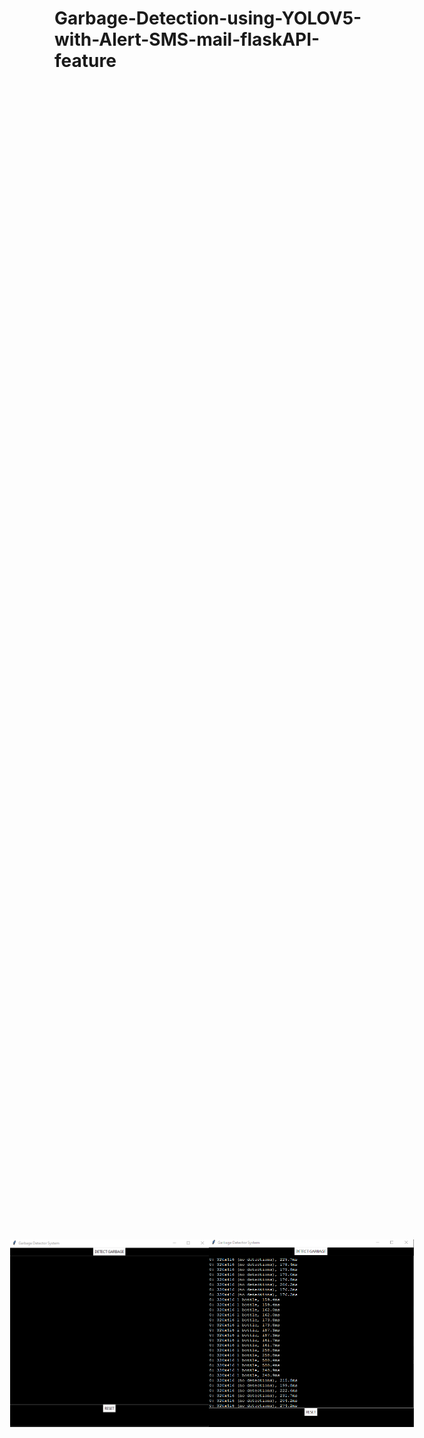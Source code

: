 # Garbage-Detection-using-YOLOV5-with-Alert-SMS-mail-flaskAPI-feature
<div style="display: flex; justify-content: center; align-items: center; height: 100vh;">
  <img src="img/1.png" alt="Description of the image" width="400" height="300">
  <img src="img/2.png" alt="Description of the image" width="400" height="300">
</div>
<div align="center">
  <img src="img/3.png" alt="Flask Api Hosting">
  <img src="img/4.png" >
  <img src="img/5.png" >
  <img src="img/6.png" >
  <img src="img/7 (3).png" > 
</div>

<div style="display: flex; justify-content: center; align-items: center; height: 100vh;">
  <img src="img/7 (1).jpg" alt="Description of the image" width="400" height="300">
  <img src="img/7 (1).png" alt="Description of the image" width="400" height="300">
  <img src="img/7 (2).png" alt="Description of the image" width="400" height="300">
</div>

